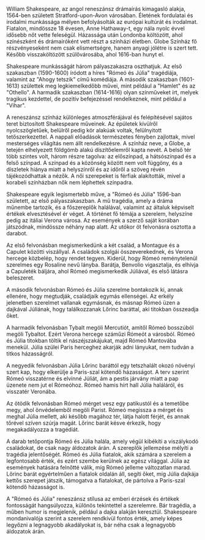 William Shakespeare, az angol reneszánsz drámaírás kimagasló alakja, 1564-ben született Stratford-upon-Avon városában. Életének fordulatai és irodalmi munkássága mélyen befolyásolták az európai kultúrát és irodalmat. Fiatalon, mindössze 18 évesen, Anne Hathaway-t, egy nála nyolc évvel idősebb nőt vette feleségül. Házassága után Londonba költözött, ahol színészként és drámaíróként vett részt a színházi életben. Globe Színház fő részvényeseként nem csak elismertségre, hanem anyagi jólétre is szert tett. Később visszaköltözött szülővárosába, ahol 1616-ban hunyt el.

Shakespeare munkásságát három pályaszakaszra oszthatjuk. Az első szakaszban (1590-1600) íródott a híres "Rómeó és Júlia" tragédiája, valamint az "Ahogy tetszik" című komédiája. A második szakaszban (1601-1613) születtek meg legkiemelkedőbb művei, mint például a "Hamlet" és az "Othello". A harmadik szakaszban (1614-1616) olyan színműveket írt, melyek tragikus kezdettel, de pozitív befejezéssel rendelkeznek, mint például a "Vihar".

A reneszánsz színház különleges atmoszférájával és felépítésével sajátos teret biztosított Shakespeare műveinek. Az épületek kívülről nyolcszögletűek, belülről pedig kör alakúak voltak, felülnyitott tetőszerkezettel. A nappali előadások természetes fényben zajlottak, mivel mesterséges világítás nem állt rendelkezésre. A színház neve, a Globe, a tetején elhelyezett földgömb alakú díszítőelemről kapta nevét. A belső tér több szintes volt, három részre tagolva: az előszínpad, a hátsószínpad és a felső színpad. A színpad és a közönség között nem volt függöny, és a díszletek hiánya miatt a helyszínről és az időről a szöveg révén tájékozódhattak a nézők. A női szerepeket is férfiak alakították, mivel a korabeli színházban nők nem léphettek színpadra.

Shakespeare egyik legismertebb műve, a "Rómeó és Júlia" 1596-ban született, az első pályaszakaszban. A mű tragédia, amely a dráma műnembe tartozik, és a főszereplők halálával, valamint az általuk képviselt értékek elvesztésével ér véget. A történet fő témája a szerelem, helyszíne pedig az itáliai Verona városa. Az események a szerző saját korában játszódnak, mindössze néhány nap alatt. Az utókor öt felvonásra osztotta a darabot.

Az első felvonásban megismerkedünk a két család, a Montague és a Capulet közötti viszállyal. A családok szolgái összeverekednek, és Verona hercege közbelép, hogy rendet tegyen. Kiderül, hogy Rómeó reménytelenül szerelmes egy Rosaline nevű lányba. Barátja, Benvolio vigasztalja, és elhívja a Capuleték báljára, ahol Rómeó megismerkedik Júliával, és első látásra beleszeret.

A második felvonásban Rómeó és Júlia szerelme bontakozik ki, annak ellenére, hogy megtudják, családjaik egymás ellenségei. Az erkély jelenetben szerelmet vallanak egymásnak, és másnap Rómeó üzen a dajkával Júliának, hogy találkozzanak Lőrinc baráttal, aki titokban összeadja őket.

A harmadik felvonásban Tybalt megöli Mercutiót, amitől Rómeó bosszúból megöli Tybaltot. Ezért Verona hercege száműzi Rómeót a városból. Rómeó és Júlia titokban töltik el nászéjszakájukat, majd Rómeó Mantovába menekül. Júlia szülei Paris herceghez akarják adni lányukat, nem tudván a titkos házasságról.

A negyedik felvonásban Júlia Lőrinc baráttól egy tetszhalált okozó növényi szert kap, hogy elkerülje a Paris-szal kötendő házasságot. A terv szerint Rómeó visszatérne és elvinné Júliát, ám a pestis járvány miatt a pap üzenete nem jut el Rómeóhoz. Rómeó hamis hírt hall Júlia haláláról, és visszatér Veronába.

Az ötödik felvonásban Rómeó mérget vesz egy patikustól és a temetőbe megy, ahol önvédelemből megöli Parist. Rómeó megissza a mérget és meghal Júlia mellett, aki később magához tér, látja halott férjét, és annak tőrével szíven szúrja magát. Lőrinc barát késve érkezik, hogy megakadályozza a tragédiát.

A darab tetőpontja Rómeó és Júlia halála, amely végül kibékíti a viszálykodó családokat, de csak nagy áldozatok árán. A szereplők jellemzése mélyíti a tragédia jelentőségét. Rómeó és Júlia fiatalok, akik számára a szerelem a legfontosabb érték, és ezért szembe kerülnek az egész világgal. Júlia az események hatására felnőtté válik, míg Rómeó jelleme változatlan marad. Lőrinc barát egyértelműen a fiatalok oldalán áll, segíti őket, míg Júlia dajkája kettős szerepet játszik, támogatva a fiatalokat, de pártolva a Paris-szal kötendő házasságot is.

A "Rómeó és Júlia" reneszánsz stílusa az emberi érzések és értékek fontosságát hangsúlyozza, különös tekintettel a szerelemre. Bár tragédia, a műben humor is megjelenik, például a dajka alakján keresztül. Shakespeare mondanivalója szerint a szerelem rendkívül fontos érték, amely képes legyőzni a legnagyobb akadályokat is, bár néha csak a legnagyobb áldozatok árán.
